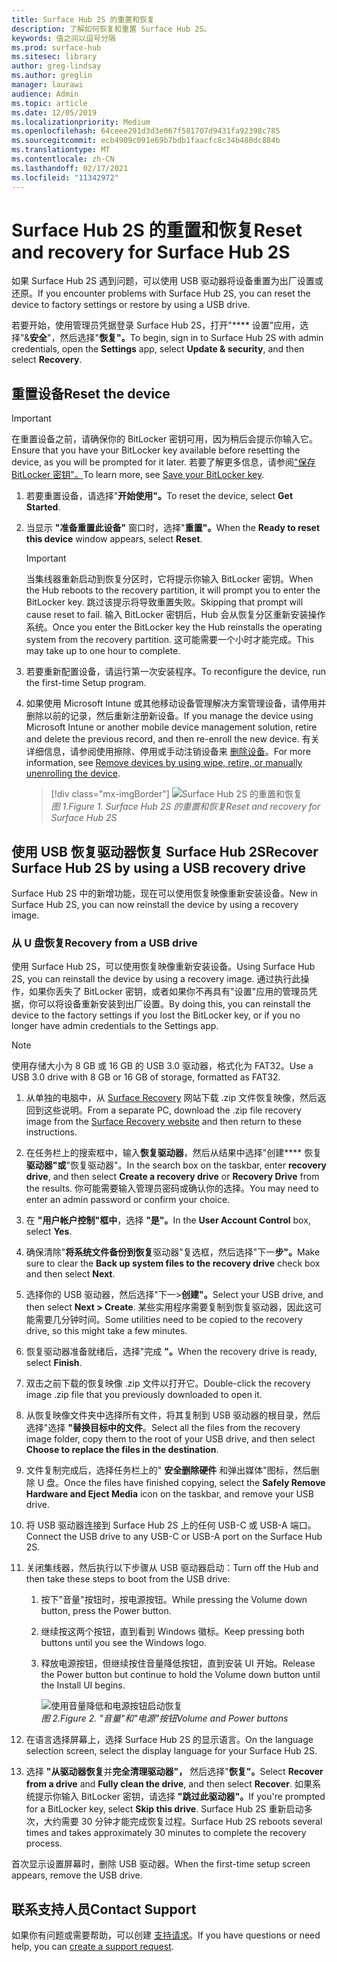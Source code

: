 ```yaml
---
title: Surface Hub 2S 的重置和恢复
description: 了解如何恢复和重置 Surface Hub 2S。
keywords: 值之间以逗号分隔
ms.prod: surface-hub
ms.sitesec: library
author: greg-lindsay
ms.author: greglin
manager: laurawi
audience: Admin
ms.topic: article
ms.date: 12/05/2019
ms.localizationpriority: Medium
ms.openlocfilehash: 64ceee291d3d3e067f581707d9431fa92398c785
ms.sourcegitcommit: ecb4909c091e69b7bdb1faacfc8c34b480dc884b
ms.translationtype: MT
ms.contentlocale: zh-CN
ms.lasthandoff: 02/17/2021
ms.locfileid: "11342972"
---
```

# <span data-ttu-id="8cd5e-104">Surface Hub 2S 的重置和恢复</span><span class="sxs-lookup"><span data-stu-id="8cd5e-104">Reset and recovery for Surface Hub 2S</span></span>

<span data-ttu-id="8cd5e-105">如果 Surface Hub 2S 遇到问题，可以使用 USB 驱动器将设备重置为出厂设置或还原。</span><span class="sxs-lookup"><span data-stu-id="8cd5e-105">If you encounter problems with Surface Hub 2S, you can reset the device to factory settings or restore by using a USB drive.</span></span>

<span data-ttu-id="8cd5e-106">若要开始，使用管理员凭据登录 Surface Hub 2S，打开"\*\*\*\* 设置"应用，选择"&**安全**"，然后选择"**恢复"。**</span><span class="sxs-lookup"><span data-stu-id="8cd5e-106">To begin, sign in to Surface Hub 2S with admin credentials, open the **Settings** app, select **Update & security**, and then select **Recovery**.</span></span>

## <span data-ttu-id="8cd5e-107">重置设备</span><span class="sxs-lookup"><span data-stu-id="8cd5e-107">Reset the device</span></span>

   > [!IMPORTANT]
   > <span data-ttu-id="8cd5e-108">在重置设备之前，请确保你的 BitLocker 密钥可用，因为稍后会提示你输入它。</span><span class="sxs-lookup"><span data-stu-id="8cd5e-108">Ensure that you have your BitLocker key available before resetting the device, as you will be prompted for it later.</span></span> <span data-ttu-id="8cd5e-109">若要了解更多信息，请参阅["保存 BitLocker 密钥"。](save-bitlocker-key-surface-hub.md)</span><span class="sxs-lookup"><span data-stu-id="8cd5e-109">To learn more, see [Save your BitLocker key](save-bitlocker-key-surface-hub.md).</span></span>

1. <span data-ttu-id="8cd5e-110">若要重置设备，请选择"**开始使用"。**</span><span class="sxs-lookup"><span data-stu-id="8cd5e-110">To reset the device, select **Get Started**.</span></span>

2. <span data-ttu-id="8cd5e-111">当显示 **"准备重置此设备"** 窗口时，选择"**重置"。**</span><span class="sxs-lookup"><span data-stu-id="8cd5e-111">When the **Ready to reset this device** window appears, select **Reset**.</span></span> 
  
   > [!IMPORTANT]
   > <span data-ttu-id="8cd5e-112">当集线器重新启动到恢复分区时，它将提示你输入 BitLocker 密钥。</span><span class="sxs-lookup"><span data-stu-id="8cd5e-112">When the Hub reboots to the recovery partition, it will prompt you to enter the BitLocker key.</span></span> <span data-ttu-id="8cd5e-113">跳过该提示将导致重置失败。</span><span class="sxs-lookup"><span data-stu-id="8cd5e-113">Skipping that prompt will cause reset to fail.</span></span> <span data-ttu-id="8cd5e-114">输入 BitLocker 密钥后，Hub 会从恢复分区重新安装操作系统。</span><span class="sxs-lookup"><span data-stu-id="8cd5e-114">Once you enter the BitLocker key the Hub reinstalls the operating system from the recovery partition.</span></span> <span data-ttu-id="8cd5e-115">这可能需要一个小时才能完成。</span><span class="sxs-lookup"><span data-stu-id="8cd5e-115">This may take up to one hour to complete.</span></span>
  
3. <span data-ttu-id="8cd5e-116">若要重新配置设备，请运行第一次安装程序。</span><span class="sxs-lookup"><span data-stu-id="8cd5e-116">To reconfigure the device, run the first-time Setup program.</span></span>

4. <span data-ttu-id="8cd5e-117">如果使用 Microsoft Intune 或其他移动设备管理解决方案管理设备，请停用并删除以前的记录，然后重新注册新设备。</span><span class="sxs-lookup"><span data-stu-id="8cd5e-117">If you manage the device using Microsoft Intune or another mobile device management solution, retire and delete the previous record, and then re-enroll the new device.</span></span> <span data-ttu-id="8cd5e-118">有关详细信息，请参阅使用擦除、停用或手动注销设备来 [删除设备](https://docs.microsoft.com/intune/devices-wipe)。</span><span class="sxs-lookup"><span data-stu-id="8cd5e-118">For more information, see [Remove devices by using wipe, retire, or manually unenrolling the device](https://docs.microsoft.com/intune/devices-wipe).</span></span>

   > [!div class="mx-imgBorder"]
   > ![*Surface Hub 2S 的重置和恢复*](images/sh2-reset.png)
   <br/>*<span data-ttu-id="8cd5e-120">图 1.</span><span class="sxs-lookup"><span data-stu-id="8cd5e-120">Figure 1.</span></span> <span data-ttu-id="8cd5e-121">Surface Hub 2S 的重置和恢复</span><span class="sxs-lookup"><span data-stu-id="8cd5e-121">Reset and recovery for Surface Hub 2S</span></span>* 

## <span data-ttu-id="8cd5e-122">使用 USB 恢复驱动器恢复 Surface Hub 2S</span><span class="sxs-lookup"><span data-stu-id="8cd5e-122">Recover Surface Hub 2S by using a USB recovery drive</span></span>

<span data-ttu-id="8cd5e-123">Surface Hub 2S 中的新增功能，现在可以使用恢复映像重新安装设备。</span><span class="sxs-lookup"><span data-stu-id="8cd5e-123">New in Surface Hub 2S, you can now reinstall the device by using a recovery image.</span></span>

### <span data-ttu-id="8cd5e-124">从 U 盘恢复</span><span class="sxs-lookup"><span data-stu-id="8cd5e-124">Recovery from a USB drive</span></span>

<span data-ttu-id="8cd5e-125">使用 Surface Hub 2S，可以使用恢复映像重新安装设备。</span><span class="sxs-lookup"><span data-stu-id="8cd5e-125">Using Surface Hub 2S, you can reinstall the device by using a recovery image.</span></span> <span data-ttu-id="8cd5e-126">通过执行此操作，如果你丢失了 BitLocker 密钥，或者如果你不再具有"设置"应用的管理员凭据，你可以将设备重新安装到出厂设置。</span><span class="sxs-lookup"><span data-stu-id="8cd5e-126">By doing this, you can reinstall the device to the factory settings if you lost the BitLocker key, or if you no longer have admin credentials to the Settings app.</span></span>

>[!NOTE]
><span data-ttu-id="8cd5e-127">使用存储大小为 8 GB 或 16 GB 的 USB 3.0 驱动器，格式化为 FAT32。</span><span class="sxs-lookup"><span data-stu-id="8cd5e-127">Use a USB 3.0 drive with 8 GB or 16 GB of storage, formatted as FAT32.</span></span>

1. <span data-ttu-id="8cd5e-128">从单独的电脑中，从 [Surface Recovery](https://support.microsoft.com/surfacerecoveryimage?devicetype=surfacehub2s) 网站下载 .zip 文件恢复映像，然后返回到这些说明。</span><span class="sxs-lookup"><span data-stu-id="8cd5e-128">From a separate PC, download the .zip file recovery image from the [Surface Recovery website](https://support.microsoft.com/surfacerecoveryimage?devicetype=surfacehub2s) and then return to these instructions.</span></span> 

1. <span data-ttu-id="8cd5e-129">在任务栏上的搜索框中，输入**恢复驱动器**，然后从结果中选择"创建\*\*\*\* 恢复**驱动器"或**"恢复驱动器"。</span><span class="sxs-lookup"><span data-stu-id="8cd5e-129">In the search box on the taskbar, enter **recovery drive**, and then select **Create a recovery drive** or **Recovery Drive** from the results.</span></span> <span data-ttu-id="8cd5e-130">你可能需要输入管理员密码或确认你的选择。</span><span class="sxs-lookup"><span data-stu-id="8cd5e-130">You may need to enter an admin password or confirm your choice.</span></span>

1. <span data-ttu-id="8cd5e-131">在 **"用户帐户控制"框中**，选择 **"是"。**</span><span class="sxs-lookup"><span data-stu-id="8cd5e-131">In the **User Account Control** box, select **Yes**.</span></span>

1. <span data-ttu-id="8cd5e-132">确保清除"**将系统文件备份到恢复**驱动器"复选框，然后选择"下一**步"。**</span><span class="sxs-lookup"><span data-stu-id="8cd5e-132">Make sure to clear the **Back up system files to the recovery drive** check box and then select **Next**.</span></span>

1. <span data-ttu-id="8cd5e-133">选择你的 USB 驱动器，然后选择"下一>**创建"。**</span><span class="sxs-lookup"><span data-stu-id="8cd5e-133">Select your USB drive, and then select **Next > Create**.</span></span>  <span data-ttu-id="8cd5e-134">某些实用程序需要复制到恢复驱动器，因此这可能需要几分钟时间。</span><span class="sxs-lookup"><span data-stu-id="8cd5e-134">Some utilities need to be copied to the recovery drive, so this might take a few minutes.</span></span>

1. <span data-ttu-id="8cd5e-135">恢复驱动器准备就绪后，选择"完成 **"。**</span><span class="sxs-lookup"><span data-stu-id="8cd5e-135">When the recovery drive is ready, select **Finish**.</span></span>

1. <span data-ttu-id="8cd5e-136">双击之前下载的恢复映像 .zip 文件以打开它。</span><span class="sxs-lookup"><span data-stu-id="8cd5e-136">Double-click the recovery image .zip file that you previously downloaded to open it.</span></span>

1. <span data-ttu-id="8cd5e-137">从恢复映像文件夹中选择所有文件，将其复制到 USB 驱动器的根目录，然后选择"选择 **"替换目标中的文件**。</span><span class="sxs-lookup"><span data-stu-id="8cd5e-137">Select all the files from the recovery image folder, copy them to the root of your USB drive, and then select **Choose to replace the files in the destination**.</span></span>

1. <span data-ttu-id="8cd5e-138">文件复制完成后，选择任务栏上的" **安全删除硬件** 和弹出媒体"图标，然后删除 U 盘。</span><span class="sxs-lookup"><span data-stu-id="8cd5e-138">Once the files have finished copying, select the **Safely Remove Hardware and Eject Media** icon on the taskbar, and remove your USB drive.</span></span>

1. <span data-ttu-id="8cd5e-139">将 USB 驱动器连接到 Surface Hub 2S 上的任何 USB-C 或 USB-A 端口。</span><span class="sxs-lookup"><span data-stu-id="8cd5e-139">Connect the USB drive to any USB-C or USB-A port on the Surface Hub 2S.</span></span>

1. <span data-ttu-id="8cd5e-140">关闭集线器，然后执行以下步骤从 USB 驱动器启动：</span><span class="sxs-lookup"><span data-stu-id="8cd5e-140">Turn off the Hub and then take these steps to boot from the USB drive:</span></span>

   1. <span data-ttu-id="8cd5e-141">按下"音量"按钮时，按电源按钮。</span><span class="sxs-lookup"><span data-stu-id="8cd5e-141">While pressing the Volume down button, press the Power button.</span></span>
   1. <span data-ttu-id="8cd5e-142">继续按这两个按钮，直到看到 Windows 徽标。</span><span class="sxs-lookup"><span data-stu-id="8cd5e-142">Keep pressing both buttons until you see the Windows logo.</span></span>
   1. <span data-ttu-id="8cd5e-143">释放电源按钮，但继续按住音量降低按钮，直到安装 UI 开始。</span><span class="sxs-lookup"><span data-stu-id="8cd5e-143">Release the Power button but continue to hold the Volume down button until the Install UI begins.</span></span>

      ![*使用音量降低和电源按钮启动恢复*](images/sh2-keypad.png)
      <br>*<span data-ttu-id="8cd5e-145">图 2.</span><span class="sxs-lookup"><span data-stu-id="8cd5e-145">Figure 2.</span></span> <span data-ttu-id="8cd5e-146">"音量"和"电源"按钮</span><span class="sxs-lookup"><span data-stu-id="8cd5e-146">Volume and Power buttons</span></span>*

1. <span data-ttu-id="8cd5e-147">在语言选择屏幕上，选择 Surface Hub 2S 的显示语言。</span><span class="sxs-lookup"><span data-stu-id="8cd5e-147">On the language selection screen, select the display language for your Surface Hub 2S.</span></span>

1. <span data-ttu-id="8cd5e-148">选择 **"从驱动器恢复**并**完全清理驱动器"，** 然后选择"**恢复"。**</span><span class="sxs-lookup"><span data-stu-id="8cd5e-148">Select **Recover from a drive** and **Fully clean the drive**, and then select **Recover**.</span></span> <span data-ttu-id="8cd5e-149">如果系统提示你输入 BitLocker 密钥，请选择 **"跳过此驱动器"。**</span><span class="sxs-lookup"><span data-stu-id="8cd5e-149">If you're prompted for a BitLocker key, select **Skip this drive**.</span></span> <span data-ttu-id="8cd5e-150">Surface Hub 2S 重新启动多次，大约需要 30 分钟才能完成恢复过程。</span><span class="sxs-lookup"><span data-stu-id="8cd5e-150">Surface Hub 2S reboots several times and takes approximately 30 minutes to complete the recovery process.</span></span>

<span data-ttu-id="8cd5e-151">首次显示设置屏幕时，删除 USB 驱动器。</span><span class="sxs-lookup"><span data-stu-id="8cd5e-151">When the first-time setup screen appears, remove the USB drive.</span></span>

## <span data-ttu-id="8cd5e-152">联系支持人员</span><span class="sxs-lookup"><span data-stu-id="8cd5e-152">Contact Support</span></span>

<span data-ttu-id="8cd5e-153">如果你有问题或需要帮助，可以创建 [支持请求](https://support.microsoft.com/supportforbusiness/productselection)。</span><span class="sxs-lookup"><span data-stu-id="8cd5e-153">If you have questions or need help, you can [create a support request](https://support.microsoft.com/supportforbusiness/productselection).</span></span>
